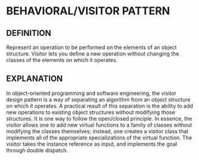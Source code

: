 # BEHAVIORAL/VISITOR PATTERN

## DEFINITION

Represent an operation to be performed on the elements of an
object structure. Visitor lets you define a new operation without changing
the classes of the elements on which it operates.

## EXPLANATION

In object-oriented programming and software engineering, the
visitor design pattern is a way of separating an algorithm from an object
structure on which it operates. A practical result of this separation is the
ability to add new operations to existing object structures without modifying
those structures. It is one way to follow the open/closed principle.
In essence, the visitor allows one to add new virtual functions to a family
of classes without modifying the classes themselves; instead, one creates a
visitor class that implements all of the appropriate specializations of the
virtual function. The visitor takes the instance reference as input, and
implements the goal through double dispatch.
